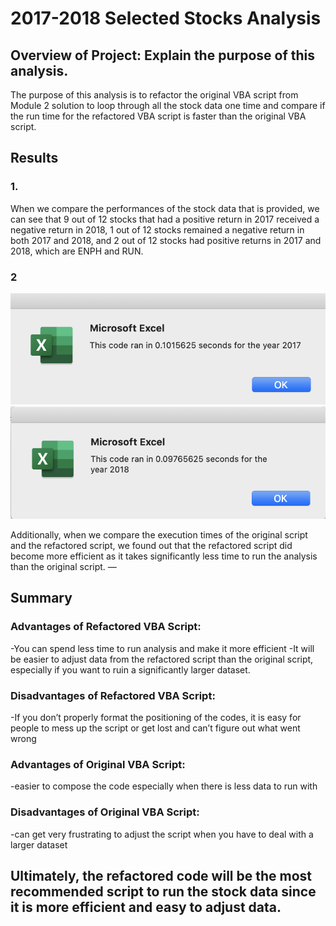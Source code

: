 # 2017-2018 Selected Stocks Analysis 
## Overview of Project: Explain the purpose of this analysis.
The purpose of this analysis is to refactor the original VBA script from Module 2 solution to loop through all the stock data one time and compare if the run time for the refactored VBA script is faster than the original VBA script.

## Results
### 1.
When we compare the performances of the stock data that is provided, we can see that 9 out of 12 stocks that had a positive return in 2017 received a negative return in 2018, 1 out of 12 stocks remained a negative return in both 2017 and 2018, and 2 out of 12 stocks had positive returns in 2017 and 2018, which are ENPH and RUN.
### 2
![image](https://raw.githubusercontent.com/giovanwu/stock-analysis/master/VBA_Challenge_2017.png)
![image](https://raw.githubusercontent.com/giovanwu/stock-analysis/master/VBA_Challenge_2018.png)

Additionally, when we compare the execution times of the original script and the refactored script, we found out that the refactored script did become more efficient as it takes significantly less time to run the analysis than the original script.
—
## Summary
### Advantages of Refactored VBA Script:
-You can spend less time to run analysis and make it more efficient
-It will be easier to adjust data from the refactored script than the original script, especially if you want to ruin a significantly larger dataset.
### Disadvantages of Refactored VBA Script:
-If you don’t properly format the positioning of the codes, it is easy for people to mess up the script or get lost and can’t figure out what went wrong
### Advantages of Original VBA Script:
-easier to compose the code especially when there is less data to run with
### Disadvantages of Original VBA Script:
-can get very frustrating to adjust the script when you have to deal with a larger dataset 

## Ultimately, the refactored code will be the most recommended script to run the stock data since it is more efficient and easy to adjust data.

